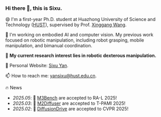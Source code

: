 ### Hi there 👋, this is Sixu.

😄 I'm a first-year Ph.D. student at Huazhong University of Science and Technology ([HUST](https://www.hust.edu.cn/)), supervised by Prof. [Xinggang Wang](https://xwcv.github.io/).

🔭 I'm working on embodied AI and computer vision. My previous work focused on robotic manipulation, including robot grasping, mobile manipulation, and bimanual coordination. 

🌱 **My current research interest lies in robotic dexterous manipulation.**

📄 Personal Website: [Sixu Yan](https://sixu-yan.github.io/).

📫 How to reach me: yansixu@hust.edu.cn. 

🔥 News
- *2025.05*: 🎉 [M3Bench](https://zeyuzhang.com/papers/m3bench/) are accepted to RA-L 2025!
- *2025.03*: 🎉 [M2Diffuser](https://m2diffuser.github.io/) are accepted to T-PAMI 2025!
- *2025.02*: 🎉 [DiffusionDrive](https://github.com/hustvl/DiffusionDrive) are accepted to CVPR 2025!

<!--
**sixu-yan/sixu-yan** is a ✨ _special_ ✨ repository because its `README.md` (this file) appears on your GitHub profile.

Here are some ideas to get you started:

- 🔭 I’m currently working on ...
- 🌱 I’m currently learning ...
- 👯 I’m looking to collaborate on ...
- 🤔 I’m looking for help with ...
- 💬 Ask me about ...
- 📫 How to reach me: ...
- 😄 Pronouns: ...
- ⚡ Fun fact: ...
-->